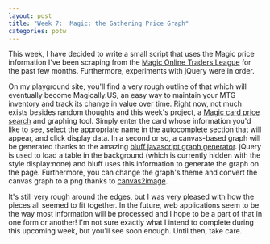 ```yaml
---
layout: post
title: "Week 7:  Magic: the Gathering Price Graph"
categories: potw
---
```

This week, I have decided to write a small script that uses the Magic price information I've been scraping from the [Magic Online Traders League](http://www.magictraders.com/) for the past few months.  Furthermore, experiments with jQuery were in order.  

On my playground site, you'll find a very rough outline of that which will eventually become Magically.US, an easy way to maintain your MTG inventory and track its change in value over time.  Right now, not much exists besides random thoughts and this week's project, a [Magic card price search](http://playground.triageworks.net/magic/search.htm) and graphing tool.  Simply enter the card whose information you'd like to see, select the appropriate name in the autocomplete section that will appear, and click display data.  In a second or so, a canvas-based graph will be generated thanks to the amazing [bluff javascript graph generator](http://bluff.jcoglan.com/).  jQuery is used to load a table in the background (which is currently hidden with the style display:none) and bluff uses this information to generate the graph on the page.  Furthermore, you can change the graph's theme and convert the canvas graph to a png thanks to [canvas2image](http://www.nihilogic.dk/labs/canvas2image/).

It's still very rough around the edges, but I was very pleased with how the pieces all seemed to fit together.  In the future, web applications seem to be the way most information will be processed and I hope to be a part of that in one form or another!  I'm not sure exactly what I intend to complete during this upcoming week, but you'll see soon enough.  Until then, take care.
